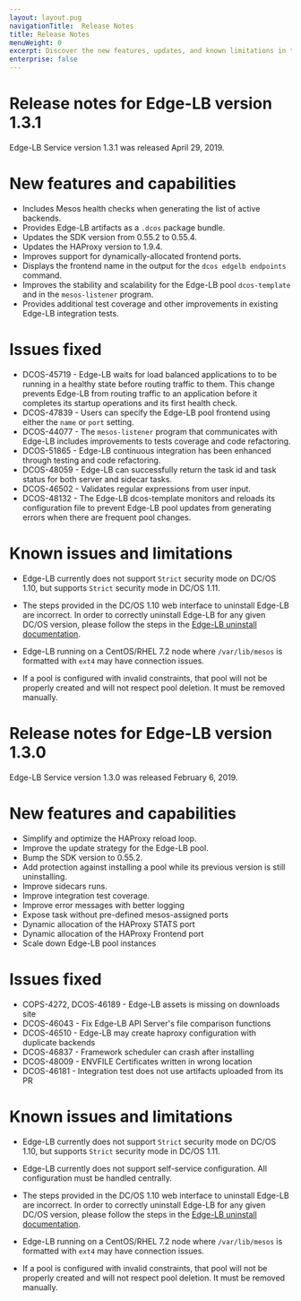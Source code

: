 ```yaml
---
layout: layout.pug
navigationTitle:  Release Notes
title: Release Notes
menuWeight: 0
excerpt: Discover the new features, updates, and known limitations in this release of the Edge-LB Service
enterprise: false
---
```


# Release notes for Edge-LB version 1.3.1
Edge-LB Service version 1.3.1 was released April 29, 2019.

# New features and capabilities

- Includes Mesos health checks when generating the list of active backends.
- Provides Edge-LB artifacts as a `.dcos` package bundle.
- Updates the SDK version from 0.55.2 to 0.55.4.
- Updates the HAProxy version to 1.9.4.
- Improves support for dynamically-allocated frontend ports.
- Displays the frontend name in the output for the `dcos edgelb endpoints` command.
- Improves the stability and scalability for the Edge-LB pool `dcos-template` and in the `mesos-listener` program.
- Provides additional test coverage and other improvements in existing Edge-LB integration tests.

# Issues fixed

- DCOS-45719 - Edge-LB waits for load balanced applications to to be running in a healthy state before routing traffic to them. This change prevents Edge-LB from routing traffic to an application before it completes its startup operations and its first health check. 
- DCOS-47839 - Users can specify the Edge-LB pool frontend using either the `name` or `port` setting.
- DCOS-44077 - The `mesos-listener` program that communicates with Edge-LB includes improvements to tests coverage and code refactoring.
- DCOS-51865 - Edge-LB continuous integration has been enhanced through testing and code refactoring.
- DCOS-48059 - Edge-LB can successfully return the task id and task status for both server and sidecar tasks.
- DCOS-46502 - Validates regular expressions from user input.
- DCOS-48132 - The Edge-LB dcos-template monitors and reloads its configuration file to prevent Edge-LB pool updates from generating errors when there are frequent pool changes. 

# Known issues and limitations

- Edge-LB currently does not support `Strict` security mode on DC/OS 1.10, but supports `Strict` security mode in DC/OS 1.11.

- The steps provided in the DC/OS 1.10 web interface to uninstall Edge-LB are incorrect. In order to correctly uninstall Edge-LB for any given DC/OS version, please follow the steps in the [Edge-LB uninstall documentation](/services/edge-lb/1.4/uninstalling/).

- Edge-LB running on a CentOS/RHEL 7.2 node where `/var/lib/mesos` is formatted with `ext4` may have connection issues.

- If a pool is configured with invalid constraints, that pool will not be properly created and will not respect pool deletion. It must be removed manually.

# Release notes for Edge-LB version 1.3.0
Edge-LB Service version 1.3.0 was released February 6, 2019.

# New features and capabilities

- Simplify and optimize the HAProxy reload loop.
- Improve the update strategy for the Edge-LB pool.
- Bump the SDK version to 0.55.2.
- Add protection against installing a pool while its previous version is still uninstalling.
- Improve sidecars runs.
- Improve integration test coverage.
- Improve error messages with better logging
- Expose task without pre-defined mesos-assigned ports
- Dynamic allocation of the HAProxy STATS port
- Dynamic allocation of the HAProxy Frontend port
- Scale down Edge-LB pool instances

# Issues fixed

- COPS-4272, DCOS-46189 - Edge-LB assets is missing on downloads site
- DCOS-46043 - Fix Edge-LB API Server's file comparison functions
- DCOS-46510 - Edge-LB may create haproxy configuration with duplicate backends
- DCOS-46837 - Framework scheduler can crash after installing
- DCOS-48009 - ENVFILE Certificates written in wrong location
- DCOS-46181 - Integration test does not use artifacts uploaded from its PR

# Known issues and limitations

- Edge-LB currently does not support `Strict` security mode on DC/OS 1.10, but supports `Strict` security mode in DC/OS 1.11.

- Edge-LB currently does not support self-service configuration. All configuration must be handled centrally.

- The steps provided in the DC/OS 1.10 web interface to uninstall Edge-LB are incorrect. In order to correctly uninstall Edge-LB for any given DC/OS version, please follow the steps in the [Edge-LB uninstall documentation](/services/edge-lb/1.4/uninstalling/).

- Edge-LB running on a CentOS/RHEL 7.2 node where `/var/lib/mesos` is formatted with `ext4` may have connection issues.

- If a pool is configured with invalid constraints, that pool will not be properly created and will not respect pool deletion. It must be removed manually.

<!-- 
# v1.2.3

Released on November 27, 2018.

## Notable Changes

* lbmgr: Enforce the timeout also during the connection phase of the healthcheck
  command
* apiserver: Make the following parameters of the pool tasks healthchecking configurable via new pool parameters:
  * `poolHealthcheckGracePeriod` - Defines the period of time after start of the pool container when failed healtchecks will be ignored (default: 180s).
  * `poolHealthcheckInterval` - Defines healthcheck execution interval. At most one healtcheck is going to execute at any given time (default: 12s).
  * `poolHealthcheckMaxFail` - Defines how many consecutive failures mark the task as failed and force Mesos to kill it (default: 5).
  * `poolHealthcheckTimeout` - Defines the timeout enforced by Mesos on the healthcheck execution. It includes the container startup (fetch, setup, start, etc...) as well as the time spent by the healthcheck command executing the test.

## Bug Fixes

* LB task getting killed intermittently leading to outage for apps being load balanced.
 
## Known Limitations

* Edge-LB currently does not support `Strict` security mode on DC/OS 1.10, but supports `Strict` security mode in DC/OS 1.11.
* Edge-LB currently does not support self-service configuration. All configuration must be handled centrally.

## Known Issues

* The steps provided in the DC/OS 1.10 web interface to uninstall Edge-LB are incorrect. In order to correctly uninstall Edge-LB for any given DC/OS version, please follow the steps in the [Edge-LB uninstall documentation](/services/edge-lb/1.4/uninstalling/).
* Edge-LB running on a CentOS/RHEL 7.2 node where `/var/lib/mesos` is formatted with ext4 may have connection issues.
* If a pool is configured with invalid constraints, that pool will not be properly created and will not respect pool deletion. It must be removed manually.

# v1.2.2

Released on November 15, 2018.

## Notable Changes

* lbmgr: Improved healthchecking
  * Instead of shelling out to `socat`, lbmgr now natively handles communication with HAProxy
  * Added more information about status on successful and failed healthcheck regarding size of the reply, time it took to write the command, fetch the result, total time
  * Made the healthcheck time out to 9 seconds. This is 1 second sooner than Mesos healthcheck. This helps identifying the timeout occurence time.
* mesos-listener: Added support for TASK_GONE_BY_OPERATOR event
* mesos-listener: Events for non-existent tasks are ignored
* mesos-listener: Made goroutines properly mark themselves as done during the termination
* mesos-listener: Mesos-failover code handling:
  * Prevent overriding of framework data in carried-over tasks
  * Prevent carry-over logic from removing frameworks that may still be in use by the tasks in the active shapshot
* mesos-listener: No longer sends inactive tasks to the clients; only those in TASK_RUNNING will be now present in the data offered to clients.
* mesos-listener: Increased tests coverage with improved integration tests
* Updated SDK used by Edge-LB from 0.42.3 to 0.54.2
  * This also updated Java JRE to 8u192 from 8u172 to address Java vulnerabilities
* Bumped HAProxy version used from 1.8.13 to 1.8.14
* Pool task container improvements:
  * Use -slim version of Debian for smaller container
  * Installed basic debugging tooling
  * Made LBWORKDIR the working directory of the container
  * Removed unnecessary tooling regarding iptables, syslogd, etc.
  * Now only necessary artifacts are copied into the container during the build (i.e., no more Dockerfile)
  * Verbose when copying files during the container start


## Bug Fixes

* In DC/OS 1.11.3 EE (strict mode), non-superuser access needed to Edge-LB pool logs
* Edge-LB – default template for SNI is incorrect
* Edge-LB should ignore terminal but not ack'ed tasks from Mesos when subscribing.
* Edge-LB pool is unable to launch additional load balancer tasks
* Edge-LB pool can not deploy if app and secret are under namespace/group

## Known Limitations

* Edge-LB currently does not support `Strict` security mode on DC/OS 1.10, but supports `Strict` security mode in DC/OS 1.11.
* Edge-LB currently does not support self-service configuration. All configuration must be handled centrally.

## Known Issues

* The steps provided in the DC/OS 1.10 web interface to uninstall Edge-LB are incorrect. In order to correctly uninstall Edge-LB for any given DC/OS version, please follow the steps in the [Edge-LB uninstall documentation](/services/edge-lb/1.4/uninstalling/).
* Edge-LB running on a CentOS/RHEL 7.2 node where `/var/lib/mesos` is formatted with ext4 may have connection issues.
* If a pool is configured with invalid constraints, that pool will not be properly created and will not respect pool deletion. It must be removed manually.
